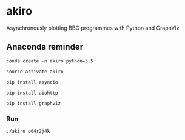 # akiro

Asynchronously plotting BBC programmes with Python and GraphViz

## Anaconda reminder
`conda create -n akiro python=3.5`

`source activate akiro`

`pip install asyncio`

`pip install aiohttp`

`pip install graphviz`

### Run
`./akiro p04r2j4k`